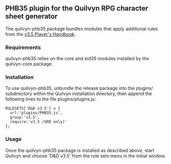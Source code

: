## PHB35 plugin for the Quilvyn RPG character sheet generator

The quilvyn-phb35 package bundles modules that apply additional rules from the
<a href="https://www.drivethrurpg.com/product/148008/Players-Handbook-35">v3.5
Player's Handbook</a>.

### Requirements

quilvyn-phb35 relies on the core and srd35 modules installed by the
quilvyn-core package.

### Installation

To use quilvyn-phb35, unbundle the release package into the plugins/
subdirectory within the Quilvyn installation directory, then append the
following lines to the file plugins/plugins.js:

    RULESETS['D&D v3.5'] = {
      url:'plugins/PHB35.js',
      group:'v3.5',
      require:'v3.5 (SRD only)'
    };

### Usage

Once the quilvyn-phb35 package is installed as described above, start Quilvyn
and choose 'D&D v3.5' from the rule sets menu in the initial window.
